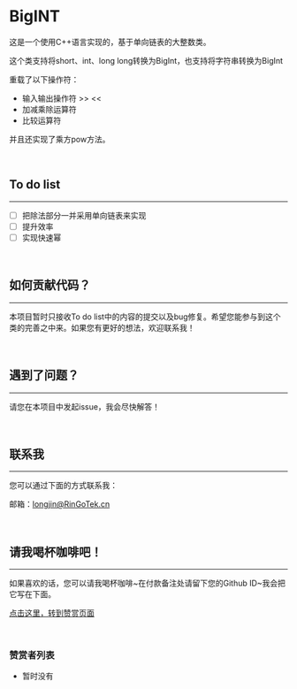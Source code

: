 # BigINT

这是一个使用C++语言实现的，基于单向链表的大整数类。

这个类支持将short、int、long long转换为BigInt，也支持将字符串转换为BigInt

重载了以下操作符：

- 输入输出操作符 >> <<
- 加减乘除运算符
- 比较运算符

并且还实现了乘方pow方法。

&nbsp;

## To do list

------

- [ ] 把除法部分一并采用单向链表来实现
- [ ] 提升效率
- [ ] 实现快速幂

&nbsp;

## 如何贡献代码？

------

本项目暂时只接收To do list中的内容的提交以及bug修复。希望您能参与到这个类的完善之中来。如果您有更好的想法，欢迎联系我！

&nbsp;

## 遇到了问题？

------

请您在本项目中发起issue，我会尽快解答！

&nbsp;

## 联系我

------

您可以通过下面的方式联系我：

邮箱：longjin@RinGoTek.cn

&nbsp;

## 请我喝杯咖啡吧！

------

如果喜欢的话，您可以请我喝杯咖啡~在付款备注处请留下您的Github ID~我会把它写在下面。

[点击这里，转到赞赏页面](https://www.longjin666.top/?page_id=54)

&nbsp;

### 赞赏者列表

- 暂时没有